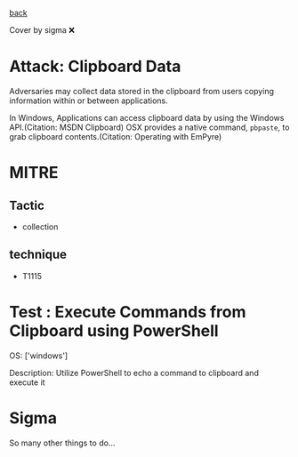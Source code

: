 [back](../index.md)

Cover by sigma :x: 

# Attack: Clipboard Data

 Adversaries may collect data stored in the clipboard from users copying information within or between applications. 

In Windows, Applications can access clipboard data by using the Windows API.(Citation: MSDN Clipboard) OSX provides a native command, <code>pbpaste</code>, to grab clipboard contents.(Citation: Operating with EmPyre)

# MITRE
## Tactic
  - collection

## technique
  - T1115

# Test : Execute Commands from Clipboard using PowerShell

OS: ['windows']

Description: Utilize PowerShell to echo a command to clipboard and execute it


# Sigma

 So many other things to do...